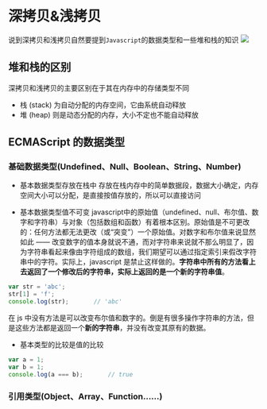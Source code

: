 # 深拷贝&浅拷贝
说到深拷贝和浅拷贝自然要提到`Javascript`的数据类型和一些堆和栈的知识
![](https://github.com/liyayun713/FED/blob/master/images/DeepCopy-ShallowCopy.png)

## 堆和栈的区别
深拷贝和浅拷贝的主要区别在于其在内存中的存储类型不同
* 栈 (stack) 为自动分配的内存空间，它由系统自动释放
* 堆 (heap) 则是动态分配的内存，大小不定也不能自动释放

## ECMAScript 的数据类型
### 基础数据类型(Undefined、Null、Boolean、String、Number)

* 基本数据类型存放在栈中
存放在栈内存中的简单数据段，数据大小确定，内存空间大小可以分配，是直接按值存放的，所以可以直接访问

* 基本数据类型值不可变
javascript中的原始值（undefined、null、布尔值、数字和字符串）与对象（包括数组和函数）有着根本区别。原始值是不可更改的：任何方法都无法更改（或“突变”）一个原始值。对数字和布尔值来说显然如此 —— 改变数字的值本身就说不通，而对字符串来说就不那么明显了，因为字符串看起来像由字符组成的数组，我们期望可以通过指定索引来假改字符串中的字符。实际上，javascript 是禁止这样做的。**字符串中所有的方法看上去返回了一个修改后的字符串，实际上返回的是一个新的字符串值**。
```js
var str = 'abc';
str[1] = 'f';
console.log(str);		// 'abc'
```
在 js 中没有方法是可以改变布尔值和数字的。倒是有很多操作字符串的方法，但是这些方法都是返回一个**新的字符串**，并没有改变其原有的数据。

* 基本类型的比较是值的比较
```js
var a = 1;
var b = 1;
console.log(a === b);		// true
```

### 引用类型(Object、Array、Function……)
